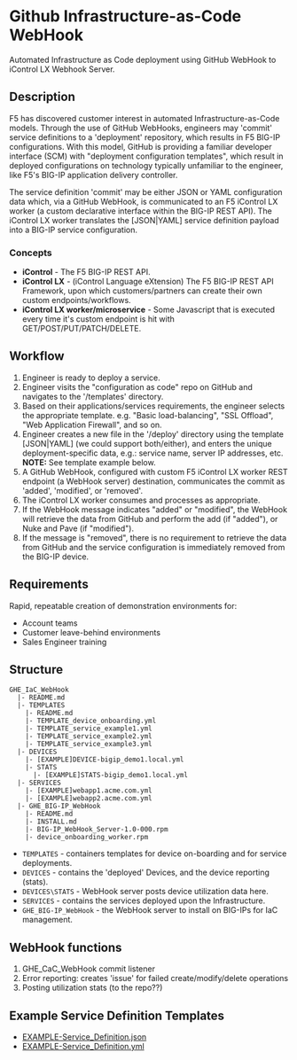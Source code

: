 # Github Infrastructure-as-Code WebHook

Automated Infrastructure as Code deployment using GitHub WebHook to iControl LX Webhook Server.

## Description
F5 has discovered customer interest in automated Infrastructure-as-Code models. Through the use of GitHub WebHooks, engineers may 'commit' service definitions to a 'deployment' repository, which results in F5 BIG-IP configurations. With this model, GitHub is providing a familiar developer interface (SCM) with "deployment configuration templates", which result in deployed configurations on technology typically unfamiliar to the engineer, like F5's BIG-IP application delivery controller.

The service definition 'commit' may be either JSON or YAML configuration data which, via a GitHub WebHook, is communicated to an F5 iControl LX worker (a custom declarative interface within the BIG-IP REST API). The iControl LX worker translates the [JSON|YAML] service definition payload into a BIG-IP service configuration.

### Concepts
* **iControl** - The F5 BIG-IP REST API.
* **iControl LX** - (iControl Language eXtension) The F5 BIG-IP REST API Framework, upon which customers/partners can create their own custom endpoints/workflows.
* **iControl LX worker/microservice** - Some Javascript that is executed every time it's custom endpoint is hit with GET/POST/PUT/PATCH/DELETE.

## Workflow
1. Engineer is ready to deploy a service.
2. Engineer visits the "configuration as code" repo on GitHub and navigates to the '/templates' directory.
3. Based on their applications/services requirements, the engineer selects the appropriate template. e.g. "Basic load-balancing", "SSL Offload", "Web Application Firewall", and so on.
4. Engineer creates a new file in the '/deploy' directory using the template [JSON|YAML] (we could support both/either), and enters the unique deployment-specific data, e.g.: service name, server IP addresses, etc. **NOTE:** See template example below.
5. A GitHub WebHook, configured with custom F5 iControl LX worker REST endpoint (a WebHook server) destination, communicates the commit as 'added', 'modified', or 'removed'.
6. The iControl LX worker consumes and processes as appropriate.
  1. If the WebHook message indicates "added" or "modified", the WebHook will retrieve the data from GitHub and perform the add (if "added"), or Nuke and Pave (if "modified").
  2. If the message is "removed", there is no requirement to retrieve the data from GitHub and the service configuration is immediately removed from the BIG-IP device.

## Requirements
Rapid, repeatable creation of demonstration environments for:
  - Account teams
  - Customer leave-behind environments
  - Sales Engineer training


## Structure
```
GHE_IaC_WebHook
  |- README.md
  |- TEMPLATES
    |- README.md
    |- TEMPLATE_device_onboarding.yml
    |- TEMPLATE_service_example1.yml
    |- TEMPLATE_service_example2.yml
    |- TEMPLATE_service_example3.yml
  |- DEVICES
    |- [EXAMPLE]DEVICE-bigip_demo1.local.yml
    |- STATS
      |- [EXAMPLE]STATS-bigip_demo1.local.yml
  |- SERVICES
    |- [EXAMPLE]webapp1.acme.com.yml
    |- [EXAMPLE]webapp2.acme.com.yml
  |- GHE_BIG-IP_WebHook
    |- README.md
    |- INSTALL.md
    |- BIG-IP_WebHook_Server-1.0-000.rpm
    |- device_onboarding_worker.rpm
```

* `TEMPLATES` - containers templates for device on-boarding and for service deployments.
* `DEVICES` - contains the 'deployed' Devices, and the device reporting (stats).
* `DEVICES\STATS` - WebHook server posts device utilization data here.
* `SERVICES` -  contains the services deployed upon the Infrastructure.
* `GHE_BIG-IP_WebHook` - the WebHook server to install on BIG-IPs for IaC management.

<!-- Device on-boarding/reset worker:
Docs: https://devcentral.f5.com/wiki/DevOps.HowToSamples_bigip_settings_reset.ashx
Download: https://devcentral.f5.com/d/f5-devops-library-provisioning-230
-->



## WebHook functions

1. GHE_CaC_WebHook commit listener
2. Error reporting: creates 'issue' for failed create/modify/delete operations
3. Posting utilization stats (to the repo??)

## Example Service Definition Templates

* [EXAMPLE-Service_Definition.json](./EXAMPLE-Service_Definition.json)
* [EXAMPLE-Service_Definition.yml](./EXAMPLE-Service_Definition.yml)
